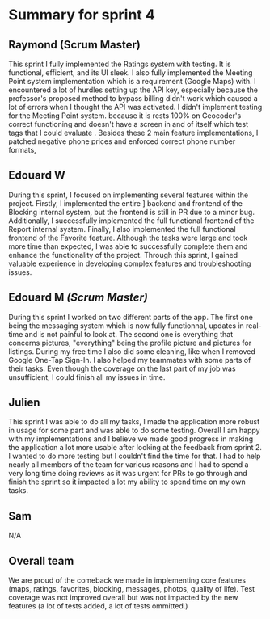 # Summary for sprint 4

## Raymond (Scrum Master)

This sprint I fully implemented the Ratings system with testing. It is functional, efficient, 
and its UI sleek. I also fully implemented the Meeting Point system implementation which is a requirement 
(Google Maps) with. I encountered a lot of hurdles setting up the API key, especially because the professor's 
proposed method to bypass billing didn't work which caused a lot of errors when I thought the API was activated. 
I didn't implement testing for the Meeting Point system. because it is rests 100% on Geocoder's correct functioning 
and doesn't have a screen in and of itself which test tags that I could evaluate . Besides these 2 main feature implementations,
 I patched negative phone prices and enforced correct phone number formats,

## Edouard **W**

During this sprint, I focused on implementing several features within the project. Firstly, I implemented the entire ]
backend and frontend of the Blocking internal system, but the frontend is still in PR due to a minor bug. Additionally, 
I successfully implemented the full functional frontend of the Report internal system. Finally, I also implemented the
 full functional frontend of the Favorite feature. Although the tasks were large and took more time than expected,
 I was able to successfully complete them and enhance the functionality of the project. Through this sprint,
 I gained valuable experience in developing complex features and troubleshooting issues.
## Edouard **M** _(Scrum Master)_

During this sprint I worked on two different parts of the app. The first one being the messaging system which
 is now fully functionnal, updates in real-time and is not painful to look at. The second one is everything that concerns pictures,
 "everything" being the profile picture and pictures for listings. During my free time I also did some cleaning, like when I removed
 Google One-Tap Sign-In. I also helped my teammates with some parts of their tasks. Even though the coverage on the last part of my job
 was unsufficient, I could finish all my issues in time.


## Julien

This sprint I was able to do all my tasks, I made the application more robust in usage for some part and was able to do some testing. 
Overall I am happy with my implementations and I believe we made good progress in making the application a lot more usable after looking 
at the feedback from sprint 2. I wanted to do more testing but I couldn't find the time for that. I had to help nearly all members 
of the team for various reasons and I had to spend a very long time doing reviews as it was urgent for PRs to go through and finish
 the sprint so it impacted a lot my ability to spend time on my own tasks.


## Sam

N/A

## Overall team

We are proud of the comeback we made in implementing core features (maps, ratings, favorites, blocking, messages, photos, quality of life).
Test coverage was not improved overall but was not impacted by the new features (a lot of tests added, a lot of tests ommitted.)